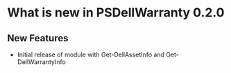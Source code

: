 # What is new in PSDellWarranty 0.2.0

## New Features
  - Initial release of module with Get-DellAssetInfo and Get-DellWarrantyInfo



